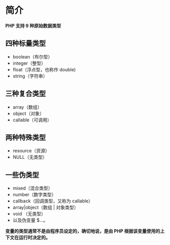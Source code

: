 # 简介 #
**PHP 支持 9 种原始数据类型**

## 四种标量类型 ##

- boolean（布尔型）
- integer（整型）
- float（浮点型，也称作 double)
- string（字符串）

## 三种复合类型 ##

- array（数组）
- object（对象）
- callable（可调用）

## 两种特殊类型 ##

- resource（资源）
- NULL（无类型）


## 一些伪类型 ##

- mixed（混合类型）
- number（数字类型）
- callback（回调类型，又称为 callable）
- array|object（数组 | 对象类型）
- void （无类型）
- 以及伪变量 $...。


**变量的类型通常不是由程序员设定的，确切地说，是由 PHP 根据该变量使用的上下文在运行时决定的。**
